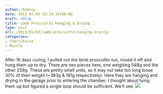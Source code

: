 ```yaml
---
author: Rodney
date: 2013-01-03 16:14:19+00:00
draft: false
title: Lamb Proscuitto Hanging & Drying
type: post
url: /2013/01/03/lamb-proscuitto-hanging-drying/
categories:
- Charcuterie
- Muscle
---
```


After 18 days curing, I pulled out the lamb proscuitto out, rinsed it off and hung them up to dry. There are two pieces here, one weighing 548g and the other 259g. These are pretty small units, so it may not take too long loose 30% of their weight (~383g & 181g respectively).
Here they are hanging and drying in the garage prior to entering the chamber. I thought about tying them up but figured a single loop should be sufficient. We'll see.
![](http://media.tumblr.com/28ef57a79d1ebae9672acdceba65e97d/tumblr_inline_mg24szsozh1ragrro.jpg)

